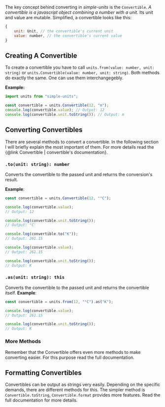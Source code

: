 The key concept behind converting in _simple-units_ is the `Convertible`.
_A convertible is a javascript object combining a number with a unit._ Its unit and value are mutable. 
Simplified, a convertible looks like this:
```javascript
{
    unit: Unit, // the convertible's current unit
    value: number, // the convertible's current value
}
```
## Creating A Convertible

To create a convertible you have to call `units.from(value: number, unit: string)` or `units.Convertible(value: number, unit: string)`. Both methods do exactly the same. One can use them interchangegebly.

**Example:**
```typescript
import units from "simple-units";

const convertible = units.Convertible(12, "m");
console.log(convertible.value); // Output: 12
console.log(convertible.unit.toString()); // Output: m
```

## Converting Convertibles

There are several methods to convert a convertible. In the following section I will briefly explain the most important of them. For more details read the {@link Convertible | convertible's documentation}.

### `.to(unit: string): number`
Converts the convertible to the passed unit and returns the conversion's result.

**Example**:
```typescript
const convertible = units.Convertible(12, "°C");

console.log(convertible.value); 
// Output: 12

console.log(convertible.unit.toString()); 
// Output: °C

console.log(convertible.to("K")); 
// Output: 261.15

console.log(convertible.value);
// Output: 261.15

console.log(convertible.unit.toString());
// Output: K
```
### `.as(unit: string): this`
Converts the convertible to the passed unit and returns the convertible itself.
**Example**:
```typescript
const convertible = units.from(12, "°C").as("K");

console.log(convertible.value); 
// Output: 261.15

console.log(convertible.unit.toString()); 
// Output: K
```

### More Methods

Remember that the Convertible offers even more methods to make converting easier. For this purpose read the full documentation.

## Formatting Convertibles

Convertibles can be output as strings very easily. Depending on the specific demands, there are different methods for this. The simpler method is `Convertible.toString`, `Convertible.format` provides more features. Read the full documentation for more details.

